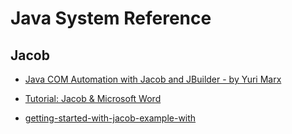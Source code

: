 # Java System Reference

## Jacob

- [Java COM Automation with Jacob and JBuilder - by Yuri Marx](http://edn.embarcadero.com/article/33305)

- [Tutorial: Jacob & Microsoft Word](http://www.land-of-kain.de/docs/jacob/)

- [getting-started-with-jacob-example-with](http://www.javaquery.com/2013/12/getting-started-with-jacob-example-with.html)